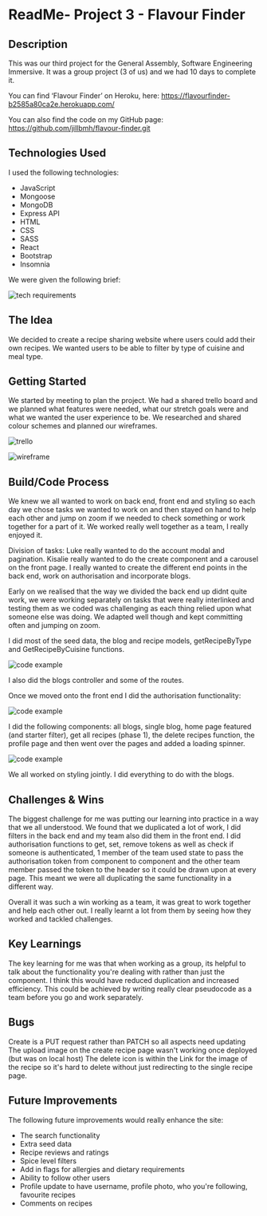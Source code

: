 # ReadMe- Project 3 - Flavour Finder

## Description

This was our third project for the General Assembly, Software Engineering Immersive. It was a group project (3 of us) and we had 10 days to complete it. 

You can find ‘Flavour Finder’ on Heroku, here: https://flavourfinder-b2585a80ca2e.herokuapp.com/

You can also find the code on my GitHub page: https://github.com/jillbmh/flavour-finder.git

## Technologies Used

I used the following technologies:

* JavaScript
* Mongoose
* MongoDB
* Express API
* HTML
* CSS
* SASS
* React
* Bootstrap
* Insomnia

We were given the following brief:

![tech requirements](/client/src/images/p3-req.pmg.png)

## The Idea

We decided to create a recipe sharing website where users could add their own recipes. We wanted users to be able to filter by type of cuisine and meal type.

## Getting Started

We started by meeting to plan the project. We had a shared trello board and we planned what features were needed, what our stretch goals were and what we wanted the user experience to be. We researched and shared colour schemes and planned our wireframes.

![trello](client/src/images/p3-trello.png)

![wireframe](/client/src/images/p3-wireframe.png)


## Build/Code Process

We knew we all wanted to work on back end, front end and styling so each day we chose tasks we wanted to work on and then stayed on hand to help each other and jump on zoom if we needed to check something or work together for a part of it. We worked really well together as a team, I really enjoyed it.  

Division of tasks: Luke really wanted to do the account modal and pagination. Kisalie really wanted to do the create component and a carousel on the front page. I really wanted to create the different end points in the back end, work on authorisation and incorporate blogs. 

Early on we realised that the way we divided the back end up didnt quite work, we were working separately on tasks that were really interlinked and testing them as we coded was challenging as each thing relied upon what someone else was doing. We adapted well though and kept committing often and jumping on zoom. 

I did most of the seed data, the blog and recipe models, getRecipeByType and GetRecipeByCuisine functions. 

![code example](client/src/images/p3-code1.png)

I also did the blogs controller and some of the routes.

Once we moved onto the front end I did the authorisation functionality:

![code example](client/src/images/p3-code2.png)

I did the following components: all blogs, single blog, home page featured (and starter filter), get all recipes (phase 1), the delete recipes function, the profile page and then went over the pages and added a loading spinner. 

![code example](client/src/images/p3-code3.png)

We all worked on styling jointly. I did everything to do with the blogs.


## Challenges & Wins

The biggest challenge for me was putting our learning into practice in a way that we all understood. We found that we duplicated a lot of work, I did filters in the back end and my team also did them in the front end. I did authorisation functions to get, set, remove tokens as well as check if someone is authenticated, 1 member of the team used state to pass the authorisation token from component to component and the other team member passed the token to the header so it could be drawn upon at every page. This meant we were all duplicating the same functionality in a different way. 

Overall it was such a win working as a team, it was great to work together and help each other out. I really learnt a lot from them by seeing how they worked and tackled challenges.


## Key Learnings

The key learning for me was that when working as a group, its helpful to talk about the functionality you're dealing with rather than just the component. I think this would have reduced duplication and increased efficiency. This could be achieved by writing really clear pseudocode as a team before you go and work separately.


## Bugs

Create is a PUT request rather than PATCH so all aspects need updating
The upload image on the create recipe page wasn't working once deployed (but was on local host)
The delete icon is within the Link for the image of the recipe so it's hard to delete without just redirecting to the single recipe page.


## Future Improvements

The following future improvements would really enhance the site:
* The search functionality
* Extra seed data
* Recipe reviews and ratings
* Spice level filters
* Add in flags for allergies and dietary requirements
* Ability to follow other users
* Profile update to have username, profile photo, who you're following, favourite recipes
* Comments on recipes
